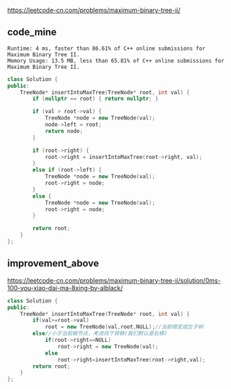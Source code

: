 
https://leetcode-cn.com/problems/maximum-binary-tree-ii/

## code_mine

```
Runtime: 4 ms, faster than 86.61% of C++ online submissions for Maximum Binary Tree II.
Memory Usage: 13.5 MB, less than 65.81% of C++ online submissions for Maximum Binary Tree II.
```

```cpp
class Solution {
public:
    TreeNode* insertIntoMaxTree(TreeNode* root, int val) {
        if (nullptr == root) { return nullptr; }

        if (val > root->val) {
            TreeNode *node = new TreeNode(val);
            node->left = root;
            return node;
        }

        if (root->right) { 
            root->right = insertIntoMaxTree(root->right, val);
        }
        else if (root->left) {
            TreeNode *node = new TreeNode(val);
            root->right = node;
        }
        else {
            TreeNode *node = new TreeNode(val);
            root->right = node;
        }

        return root;
    }   
};
```

## improvement_above
https://leetcode-cn.com/problems/maximum-binary-tree-ii/solution/0ms-100-you-xiao-dai-ma-8xing-by-alblack/

```cpp
class Solution {
public:
    TreeNode* insertIntoMaxTree(TreeNode* root, int val) {
        if(val>=root->val)
            root = new TreeNode(val,root,NULL);//当前根变成左子树
        else//小于当前根节点，考虑向下转移(我们默认是右移)
            if(root->right==NULL)
                root->right = new TreeNode(val);
            else
                root->right=insertIntoMaxTree(root->right,val);
        return root;
    }
};
```